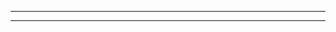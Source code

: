 ------------------------------------------------------------------------------------------------------------------------------------------------

------------------------------------------------------------------------------------------------------------------------------------------------
